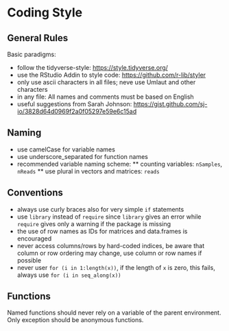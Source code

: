 # Coding Style

## General Rules
Basic paradigms:

* follow the tidyverse-style: https://style.tidyverse.org/
* use the RStudio Addin to style code: https://github.com/r-lib/styler
* only use ascii characters in all files; neve use Umlaut and other characters
* in any file: All names and comments must be based on English
* useful suggestions from Sarah Johnson: https://gist.github.com/sj-io/3828d64d0969f2a0f05297e59e6c15ad



## Naming

* use camelCase for variable names
* use underscore_separated for function names
* recommended variable naming scheme:
** counting variables: `nSamples`, `nReads`
** use plural in vectors and matrices: `reads`


## Conventions

* always use curly braces also for very simple `if` statements
* use `library` instead of `require` since `library` gives an error while `require` gives only a warning if the package is missing
* the use of row names as IDs for matrices and data.frames is encouraged
* never access columns/rows by hard-coded indices, be aware that column or row ordering may change, use column or row names if possible
* never user `for (i in 1:length(x))`, if the length of `x` is zero, this fails, always use `for (i in seq_along(x))`


## Functions

Named functions should never rely on a variable of the parent environment. Only exception should be anonymous functions.

